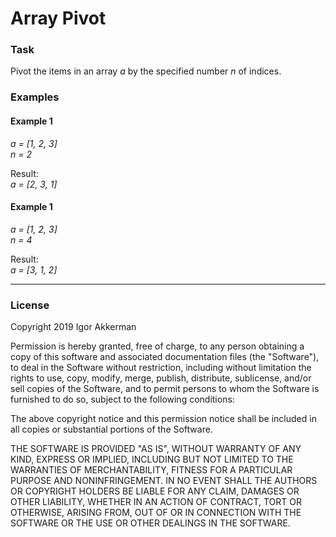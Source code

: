 # Array Pivot

### Task
Pivot the items in an array _a_ by the specified number _n_ of indices.

### Examples
#### Example 1
_a = [1, 2, 3]_  
_n = 2_  

Result:  
_a = [2, 3, 1]_

#### Example 1
_a = [1, 2, 3]_  
_n = 4_  

Result:  
_a = [3, 1, 2]_

---

### License
Copyright 2019 Igor Akkerman

Permission is hereby granted, free of charge, to any person obtaining a copy of this software and associated documentation files (the "Software"), to deal in the Software without restriction, including without limitation the rights to use, copy, modify, merge, publish, distribute, sublicense, and/or sell copies of the Software, and to permit persons to whom the Software is furnished to do so, subject to the following conditions:

The above copyright notice and this permission notice shall be included in all copies or substantial portions of the Software.

THE SOFTWARE IS PROVIDED "AS IS", WITHOUT WARRANTY OF ANY KIND, EXPRESS OR IMPLIED, INCLUDING BUT NOT LIMITED TO THE WARRANTIES OF MERCHANTABILITY, FITNESS FOR A PARTICULAR PURPOSE AND NONINFRINGEMENT. IN NO EVENT SHALL THE AUTHORS OR COPYRIGHT HOLDERS BE LIABLE FOR ANY CLAIM, DAMAGES OR OTHER LIABILITY, WHETHER IN AN ACTION OF CONTRACT, TORT OR OTHERWISE, ARISING FROM, OUT OF OR IN CONNECTION WITH THE SOFTWARE OR THE USE OR OTHER DEALINGS IN THE SOFTWARE.
